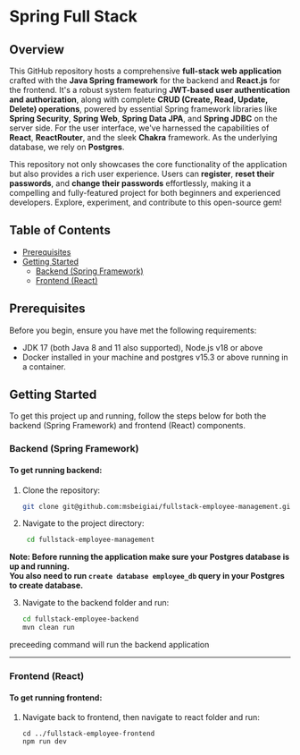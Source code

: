 # Spring Full Stack

## Overview

This GitHub repository hosts a comprehensive **full-stack web application** crafted with the **Java Spring framework**
for the backend and **React.js** for the frontend. It's a robust system featuring **JWT-based user authentication and
authorization**, along with complete **CRUD (Create, Read, Update, Delete) operations**, powered by essential Spring
framework libraries like **Spring Security**, **Spring Web**, **Spring Data JPA**, and **Spring JDBC** on the server
side. For the user interface, we've harnessed the capabilities of **React**, **ReactRouter**, and the sleek **Chakra**
framework. As the underlying database, we rely on **Postgres**.

This repository not only showcases the core functionality of the application but also provides a rich user experience.
Users can **register**, **reset their passwords**, and **change their passwords** effortlessly, making it a compelling
and fully-featured project for both beginners and experienced developers. Explore, experiment, and contribute to this
open-source gem!

## Table of Contents

- [Prerequisites](#prerequisites)
- [Getting Started](#getting-started)
    - [Backend (Spring Framework)](#backend-spring-framework)
    - [Frontend (React)](#frontend-react)

## Prerequisites

Before you begin, ensure you have met the following requirements:

- JDK 17 (both Java 8 and 11 also supported), Node.js v18 or above
- Docker installed in your machine and postgres v15.3 or above running in a container.

## Getting Started

To get this project up and running, follow the steps below for both the backend (Spring Framework) and frontend (React)
components.

### Backend (Spring Framework)

#### To get running backend:

1. Clone the repository:

   ```bash
   git clone git@github.com:msbeigiai/fullstack-employee-management.git
   ```

2. Navigate to the project directory:

   ```bash
    cd fullstack-employee-management
   ```

**Note: Before running the application make sure your Postgres database is up and running.** \
**You also need to run `create database employee_db` query in your Postgres to create database.**

3. Navigate to the backend folder and run:

   ```bash
   cd fullstack-employee-backend
   mvn clean run
   ```

preceeding command will run the backend application

---

### Frontend (React)

#### To get running frontend:

1. Navigate back to frontend, then navigate to react folder and run:

    ```bach
    cd ../fullstack-employee-frontend
    npm run dev
    ```




